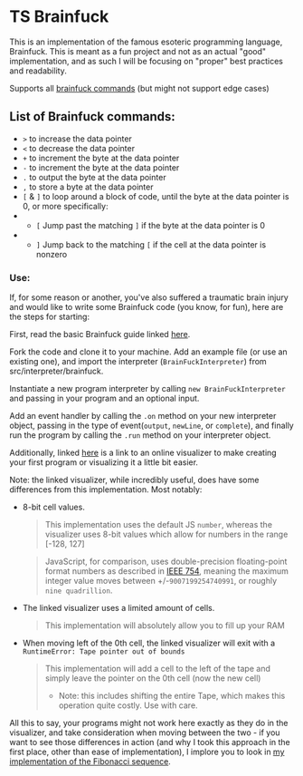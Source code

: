 # TS Brainfuck

This is an implementation of the famous esoteric programming language, Brainfuck.
This is meant as a fun project and not as an actual "good" implementation, and as such I will be focusing on "proper" best practices and readability.

Supports all [brainfuck commands](https://esolangs.org/wiki/Brainfuck) (but might not support edge cases)

## List of Brainfuck commands:

- `>` to increase the data pointer
- `<` to decrease the data pointer
- `+` to increment the byte at the data pointer
- `-` to increment the byte at the data pointer
- `.` to output the byte at the data pointer
- `,` to store a byte at the data pointer
- `[` & `]` to loop around a block of code, until the byte at the data pointer is 0, or more specifically:
- - `[` Jump past the matching `]` if the byte at the data pointer is 0
- - `]` Jump back to the matching `[` if the cell at the data pointer is nonzero

### Use:

If, for some reason or another, you've also suffered a traumatic brain injury and would like to write some Brainfuck code (you know, for fun), here are the steps for starting:

First, read the basic Brainfuck guide linked [here](https://esolangs.org/wiki/Brainfuck).

Fork the code and clone it to your machine.
Add an example file (or use an existing one), and import the interpreter (`BrainFuckInterpreter`) from src/interpreter/brainfuck.

Instantiate a new program interpreter by calling `new BrainFuckInterpreter` and passing in your program and an optional input.

Add an event handler by calling the `.on` method on your new interpreter object, passing in the type of event(`output`, `newLine`, or `complete`), and finally run the program by calling the `.run` method on your interpreter object.

Additionally, linked [here](https://esolangpark.vercel.app/ide/brainfuck) is a link to an online visualizer to make creating your first program or visualizing it a little bit easier.

Note: the linked visualizer, while incredibly useful, does have some differences from this implementation. Most notably:

- 8-bit cell values.

  > This implementation uses the default JS `number`, whereas the visualizer uses 8-bit values which allow for numbers in the range [-128, 127]

  > JavaScript, for comparison, uses double-precision floating-point format numbers as described in [IEEE 754](https://en.wikipedia.org/wiki/IEEE_754), meaning the maximum integer value moves between +/-`9007199254740991`, or roughly `nine quadrillion`.

- The linked visualizer uses a limited amount of cells.

  > This implementation will absolutely allow you to fill up your RAM

- When moving left of the 0th cell, the linked visualizer will exit with a `RuntimeError: Tape pointer out of bounds`
  > This implementation will add a cell to the left of the tape and simply leave the pointer on the 0th cell (now the new cell)
  >
  > - Note: this includes shifting the entire Tape, which makes this operation quite costly. Use with care.

All this to say, your programs might not work here exactly as they do in the visualizer, and take consideration when moving between the two - if you want to see those differences in action (and why I took this approach in the first place, other than ease of implementation), I implore you to look in [my implementation of the Fibonacci sequence](src/examples/compute-fibonacci.ts).
